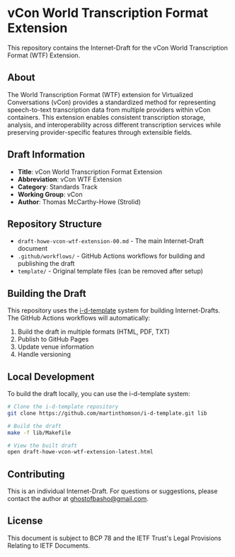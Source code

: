 # vCon World Transcription Format Extension

This repository contains the Internet-Draft for the vCon World Transcription Format (WTF) Extension.

## About

The World Transcription Format (WTF) extension for Virtualized Conversations (vCon) provides a standardized method for representing speech-to-text transcription data from multiple providers within vCon containers. This extension enables consistent transcription storage, analysis, and interoperability across different transcription services while preserving provider-specific features through extensible fields.

## Draft Information

- **Title**: vCon World Transcription Format Extension
- **Abbreviation**: vCon WTF Extension
- **Category**: Standards Track
- **Working Group**: vCon
- **Author**: Thomas McCarthy-Howe (Strolid)

## Repository Structure

- `draft-howe-vcon-wtf-extension-00.md` - The main Internet-Draft document
- `.github/workflows/` - GitHub Actions workflows for building and publishing the draft
- `template/` - Original template files (can be removed after setup)

## Building the Draft

This repository uses the [i-d-template](https://github.com/martinthomson/i-d-template) system for building Internet-Drafts. The GitHub Actions workflows will automatically:

1. Build the draft in multiple formats (HTML, PDF, TXT)
2. Publish to GitHub Pages
3. Update venue information
4. Handle versioning

## Local Development

To build the draft locally, you can use the i-d-template system:

```bash
# Clone the i-d-template repository
git clone https://github.com/martinthomson/i-d-template.git lib

# Build the draft
make -f lib/Makefile

# View the built draft
open draft-howe-vcon-wtf-extension-latest.html
```

## Contributing

This is an individual Internet-Draft. For questions or suggestions, please contact the author at ghostofbasho@gmail.com.

## License

This document is subject to BCP 78 and the IETF Trust's Legal Provisions Relating to IETF Documents.
